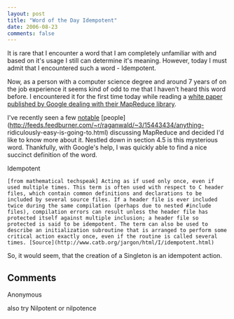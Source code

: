 ```yaml
---
layout: post
title: "Word of the Day Idempotent"
date: 2006-08-23
comments: false
---
```

It is rare that I encounter a word that I am completely unfamiliar with and
based on it's usage I still can determine it's meaning. However, today I must
admit that I encountered such a word - Idempotent.  

  
Now, as a person with a computer science degree and around 7 years of on the
job experience it seems kind of odd to me that I haven't heard this word
before. I encountered it for the first time today while reading a [white paper
published by Google dealing with their MapReduce
library](http://labs.google.com/papers/mapreduce.html).  

  
I've recently seen a few
[notable](http://joelonsoftware.com/items/2006/08/01.html)
[people](http://feeds.feedburner.com/~r/raganwald/~3/15443434/anything-
ridiculously-easy-is-going-to.html) discussing MapReduce and decided I'd like
to know more about it. Nestled down in section 4.5 is this mysterious word.
Thankfully, with Google's help, I was quickly able to find a nice succinct
definition of the word.  

  

Idempotent

  
    [from mathematical techspeak] Acting as if used only once, even if used multiple times. This term is often used with respect to C header files, which contain common definitions and declarations to be included by several source files. If a header file is ever included twice during the same compilation (perhaps due to nested #include files), compilation errors can result unless the header file has protected itself against multiple inclusion; a header file so protected is said to be idempotent. The term can also be used to describe an initialization subroutine that is arranged to perform some critical action exactly once, even if the routine is called several times. [Source](http://www.catb.org/jargon/html/I/idempotent.html)
  
  
So, it would seem, that the creation of a Singleton is an idempotent action.

## Comments

Anonymous

also try Nilpotent or nilpotence


